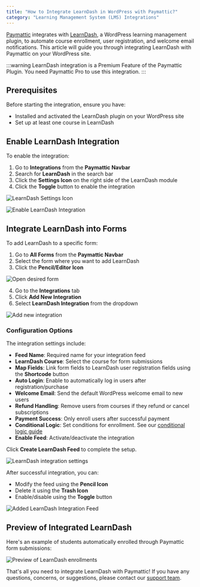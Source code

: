 ```yaml
---
title: "How to Integrate LearnDash in WordPress with Paymattic?"
category: "Learning Management System (LMS) Integrations"
---
```


[Paymattic](https://paymattic.com/) integrates with [LearnDash](http://www.learndash.com/), a WordPress learning management plugin, to automate course enrollment, user registration, and welcome email notifications. This article will guide you through integrating LearnDash with Paymattic on your WordPress site.

:::warning
LearnDash integration is a Premium Feature of the Paymattic Plugin. You need Paymattic Pro to use this integration.
:::

## Prerequisites

Before starting the integration, ensure you have:
- Installed and activated the LearnDash plugin on your WordPress site
- Set up at least one course in LearnDash

## Enable LearnDash Integration

To enable the integration:

1. Go to **Integrations** from the **Paymattic Navbar**
2. Search for **LearnDash** in the search bar
3. Click the **Settings Icon** on the right side of the LearnDash module
4. Click the **Toggle** button to enable the integration

![LearnDash Settings Icon](/images/lms-integrations/how-to-integrate-learndash-in-wordpress-with-paymattic/LearnDashs-Settings-Icon-scaled.webp)

![Enable LearnDash Integration](/images/lms-integrations/how-to-integrate-learndash-in-wordpress-with-paymattic/Enabled-LearnDash-Integration-scaled.webp)

## Integrate LearnDash into Forms

To add LearnDash to a specific form:

1. Go to **All Forms** from the **Paymattic Navbar**
2. Select the form where you want to add LearnDash
3. Click the **Pencil/Editor Icon**

![Open desired form](/images/lms-integrations/how-to-integrate-learndash-in-wordpress-with-paymattic/Open-desired-form-3-scaled.webp)

4. Go to the **Integrations** tab
5. Click **Add New Integration**
6. Select **LearnDash Integration** from the dropdown

![Add new integration](/images/lms-integrations/how-to-integrate-learndash-in-wordpress-with-paymattic/Add-new-integration-dropdown-LearnDash-scaled.webp)

### Configuration Options

The integration settings include:

- **Feed Name**: Required name for your integration feed
- **LearnDash Course**: Select the course for form submissions
- **Map Fields**: Link form fields to LearnDash user registration fields using the **Shortcode** button
- **Auto Login**: Enable to automatically log in users after registration/purchase
- **Welcome Email**: Send the default WordPress welcome email to new users
- **Refund Handling**: Remove users from courses if they refund or cancel subscriptions
- **Payment Success**: Only enroll users after successful payment
- **Conditional Logic**: Set conditions for enrollment. See our [conditional logic guide](/how-to-use-conditional-logic-in-form-fields-with-paymattic)
- **Enable Feed**: Activate/deactivate the integration

Click **Create LearnDash Feed** to complete the setup.

![LearnDash integration settings](/images/lms-integrations/how-to-integrate-learndash-in-wordpress-with-paymattic/Add-New-LearnDash-Integration-Feed-page.webp)

After successful integration, you can:
- Modify the feed using the **Pencil Icon**
- Delete it using the **Trash Icon**
- Enable/disable using the **Toggle** button

![Added LearnDash Integration Feed](/images/lms-integrations/how-to-integrate-learndash-in-wordpress-with-paymattic/Added-LearnDash-Integration-Feed-scaled.webp)

## Preview of Integrated LearnDash

Here's an example of students automatically enrolled through Paymattic form submissions:

![Preview of LearnDash enrollments](/images/lms-integrations/how-to-integrate-learndash-in-wordpress-with-paymattic/Preview-of-LearnDash-scaled.webp)

That's all you need to integrate LearnDash with Paymattic! If you have any questions, concerns, or suggestions, please contact our [support team](https://wpmanageninja.com/support-tickets/?utm_source=wpmn&utm_medium=home&utm_campaign=site#/).
